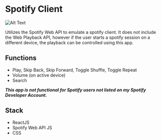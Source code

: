 # Spotify Client

![Alt Text](https://im3.ezgif.com/tmp/ezgif-3-f7c4f0e16f.gif)

Utilizes the Spotify Web API to emulate a spotify client. It does not include the Web Playback API, however if the user starts a spotify session on a different device, the playback can be controlled using this app.

## Functions

- Play, Skip Back, Skip Forward, Toggle Shuffle, Toggle Repeat
- Volume (on active device)
- Search

***This app is not functional for Spotify users not listed on my Spotify Developer Account.***

## Stack

- ReactJS
- Spotify Web API JS
- CSS
